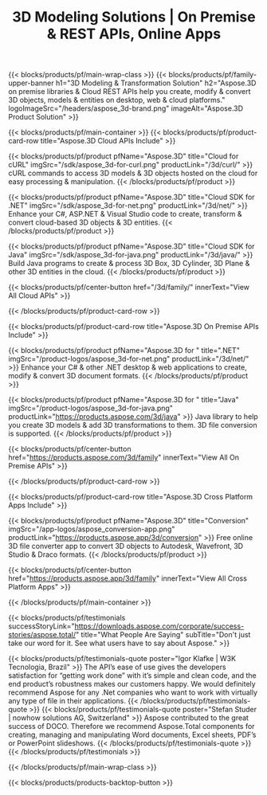 ﻿---
title: 3D Modeling Solutions | On Premise & REST APIs, Online Apps
description: Build desktop, web &amp; cloud-based 3D processing &amp; manipulation apps via Aspose.3D on premise &amp; Cloud REST APIs. Check our free online 3D object converter app.
weight: 20
url: /
---

{{< blocks/products/pf/main-wrap-class >}}
{{< blocks/products/pf/family-upper-banner h1="3D Modeling & Transformation Solution" h2="Aspose.3D on premise libraries & Cloud REST APIs help you create, modify & convert 3D objects, models & entities on desktop, web & cloud platforms." logoImageSrc="/headers/aspose_3d-brand.png" imageAlt="Aspose.3D Product Solution" >}}

{{< blocks/products/pf/main-container >}}
{{< blocks/products/pf/product-card-row title="Aspose.3D Cloud APIs Include" >}}

{{< blocks/products/pf/product pfName="Aspose.3D" title="Cloud for cURL" imgSrc="/sdk/aspose_3d-for-curl.png" productLink="/3d/curl/" >}}
cURL commands to access 3D models & 3D objects hosted on the cloud for easy processing & manipulation.
{{< /blocks/products/pf/product >}}

{{< blocks/products/pf/product pfName="Aspose.3D" title="Cloud SDK for .NET" imgSrc="/sdk/aspose_3d-for-net.png" productLink="/3d/net/" >}}
Enhance your C#, ASP.NET & Visual Studio code to create, transform & convert cloud-based 3D objects & 3D entities.
{{< /blocks/products/pf/product >}}

{{< blocks/products/pf/product pfName="Aspose.3D" title="Cloud SDK for Java" imgSrc="/sdk/aspose_3d-for-java.png" productLink="/3d/java/" >}}
Build Java programs to create & process 3D Box, 3D Cylinder, 3D Plane & other 3D entities in the cloud.
{{< /blocks/products/pf/product >}}

{{< blocks/products/pf/center-button href="/3d/family/" innerText="View All Cloud APIs" >}}

{{< /blocks/products/pf/product-card-row >}}

{{< blocks/products/pf/product-card-row title="Aspose.3D On Premise APIs Include" >}}

{{< blocks/products/pf/product pfName="Aspose.3D for " title=".NET" imgSrc="/product-logos/aspose_3d-for-net.png" productLink="/3d/net/" >}}
Enhance your C# & other .NET desktop & web applications to create, modify & convert 3D document formats.
{{< /blocks/products/pf/product >}}

{{< blocks/products/pf/product pfName="Aspose.3D for " title="Java" imgSrc="/product-logos/aspose_3d-for-java.png" productLink="https://products.aspose.com/3d/java" >}}
Java library to help you create 3D models & add 3D transformations to them. 3D file conversion is supported.
{{< /blocks/products/pf/product >}}

{{< blocks/products/pf/center-button href="https://products.aspose.com/3d/family" innerText="View All On Premise APIs" >}}

{{< /blocks/products/pf/product-card-row >}}

{{< blocks/products/pf/product-card-row title="Aspose.3D Cross Platform Apps Include" >}}

{{< blocks/products/pf/product pfName="Aspose.3D" title="Conversion" imgSrc="/app-logos/aspose_conversion-app.png" productLink="https://products.aspose.app/3d/conversion" >}}
Free online 3D file converter app to convert 3D objects to Autodesk, Wavefront, 3D Studio & Draco formats.
{{< /blocks/products/pf/product >}}

{{< blocks/products/pf/center-button href="https://products.aspose.app/3d/family" innerText="View All Cross Platform Apps" >}}

{{< /blocks/products/pf/main-container >}}

{{< blocks/products/pf/testimonials successStoryLink="https://downloads.aspose.com/corporate/success-stories/aspose.total/" title="What People Are Saying" subTitle="Don't just take our word for it. See what users have to say about Aspose." >}}

{{< blocks/products/pf/testimonials-quote poster="Igor Klafke | W3K Tecnologia, Brazil" >}}
The API’s ease of use gives the developers satisfaction for “getting work done” with it’s simple and clean code, and the end product’s robustness makes our customers happy. We would definitely recommend Aspose for any .Net companies who want to work with virtually any type of file in their applications.
{{< /blocks/products/pf/testimonials-quote >}}
{{< blocks/products/pf/testimonials-quote poster="Stefan Studer | nowhow solutions AG, Switzerland" >}}
Aspose contributed to the great success of DOCO. Therefore we recommend Aspose.Total components for creating, managing and manipulating Word documents, Excel sheets, PDF’s or PowerPoint slideshows.
{{< /blocks/products/pf/testimonials-quote >}}
{{< /blocks/products/pf/testimonials >}}

{{< /blocks/products/pf/main-wrap-class >}}

{{< blocks/products/products-backtop-button >}}
